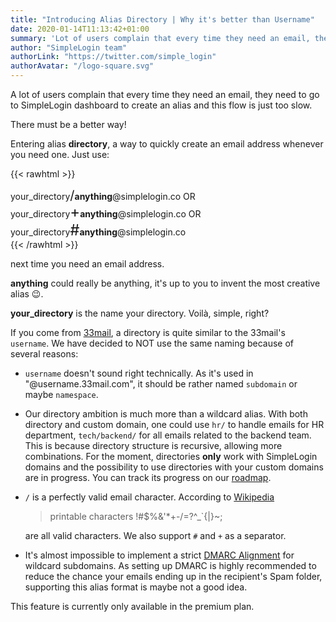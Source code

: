 ```yaml
---
title: "Introducing Alias Directory | Why it's better than Username"
date: 2020-01-14T11:13:42+01:00
summary: 'Lot of users complain that every time they need an email, they need to go to SimpleLogin dashboard to create an alias and this flow is just too slow. There must be a better way!'
author: "SimpleLogin team"
authorLink: "https://twitter.com/simple_login"
authorAvatar: "/logo-square.svg"
---
```


A lot of users complain that every time they need an email, they need to go to SimpleLogin dashboard to create an alias and this flow is just too slow.

There must be a better way!

Entering alias **directory**, a way to quickly create an email address whenever you need one.
Just use:

{{< rawhtml >}}

<div class="pl-3 py-2 bg-light">
    your_directory<span style="font-size: 20px">/</span><b>anything</b>@simplelogin.co   OR <br>
    your_directory<span style="font-size: 24px">+</span><b>anything</b>@simplelogin.co   OR <br>
    your_directory<span style="font-size: 24px">#</span><b>anything</b>@simplelogin.co <br>
</div>
{{< /rawhtml >}}

next time you need an email address.

**anything** could really be anything, it's up to you to invent the most creative alias 😉.

**your_directory** is the name your directory. Voilà, simple, right?

If you come from [33mail](https://www.33mail.com), a directory is quite similar to the 33mail's `username`. We have decided to NOT use the same naming because of several reasons:

- `username` doesn't sound right technically. As it's used in "@username.33mail.com", it should be rather named `subdomain` or maybe `namespace`.

- Our directory ambition is much more than a wildcard alias. With both directory and custom domain, one could use `hr/` to handle emails for HR department, `tech/backend/` for all emails related to the backend team. This is because directory structure is recursive, allowing more combinations. For the moment, directories **only** work with SimpleLogin domains and the possibility to use directories with your custom domains are in progress. You can track its progress on our [roadmap](https://github.com/simple-login/app/projects/1#card-57046977).

- `/` is a perfectly valid email character. According to [Wikipedia](https://en.wikipedia.org/wiki/Email_address)

    > printable characters !#$%&'*+-/=?^_`{|}~;

    are all valid characters. We also support `#` and `+` as a separator.

- It's almost impossible to implement a strict [DMARC Alignment](https://en.wikipedia.org/wiki/DMARC#Alignment) for wildcard subdomains. As setting up DMARC is highly recommended to reduce the chance your emails ending up in the recipient's Spam folder, supporting this alias format is maybe not a good idea.

This feature is currently only available in the premium plan.



